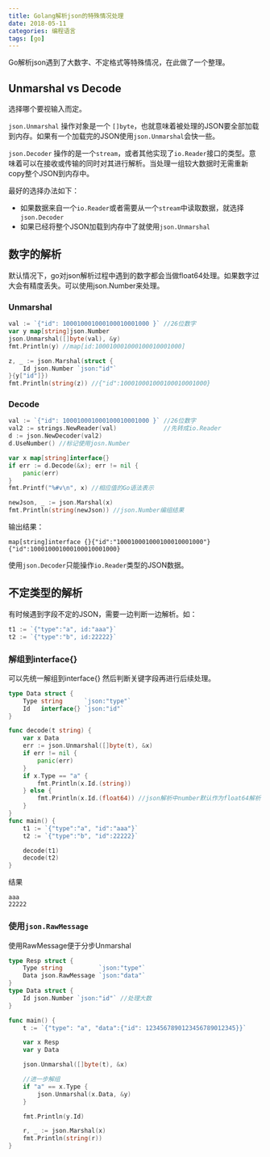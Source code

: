 ```yaml
---
title: Golang解析json的特殊情况处理
date: 2018-05-11
categories: 编程语言
tags: [go]
---
```

Go解析json遇到了大数字、不定格式等特殊情况，在此做了一个整理。
<!-- more -->
## Unmarshal vs Decode
选择哪个要视输入而定。 

`json.Unmarshal` 操作对象是一个 `[]byte`，也就意味着被处理的JSON要全部加载到内存。如果有一个加载完的JSON使用`json.Unmarshal`会快一些。

`json.Decoder` 操作的是一个`stream`，或者其他实现了`io.Reader`接口的类型。意味着可以在接收或传输的同时对其进行解析。当处理一组较大数据时无需重新copy整个JSON到内存中。

最好的选择办法如下：
- 如果数据来自一个`io.Reader`或者需要从一个`stream`中读取数据，就选择`json.Decoder`
- 如果已经将整个JSON加载到内存中了就使用`json.Unmarshal`

## 数字的解析
默认情况下，go对json解析过程中遇到的数字都会当做float64处理。如果数字过大会有精度丢失。可以使用json.Number来处理。

### Unmarshal
```go
val := `{"id": 100010001000100010001000 }` //26位数字
var y map[string]json.Number
json.Unmarshal([]byte(val), &y)
fmt.Println(y) //map[id:100010001000100010001000]

z, _ := json.Marshal(struct {
	Id json.Number `json:"id"`
}{y["id"]})
fmt.Println(string(z)) //{"id":100010001000100010001000}
```

### Decode
```go
val := `{"id": 100010001000100010001000 }` //26位数字
val2 := strings.NewReader(val)             //先转成io.Reader
d := json.NewDecoder(val2)
d.UseNumber() //标记使用josn.Number

var x map[string]interface{}
if err := d.Decode(&x); err != nil {
	panic(err)
}
fmt.Printf("%#v\n", x) //相应值的Go语法表示

newJson, _ := json.Marshal(x)
fmt.Println(string(newJson)) //json.Number编组结果
```
输出结果：
```
map[string]interface {}{"id":"100010001000100010001000"}
{"id":100010001000100010001000}
```
使用`json.Decoder`只能操作`io.Reader`类型的JSON数据。


## 不定类型的解析
有时候遇到字段不定的JSON，需要一边判断一边解析。如：
```go
t1 := `{"type":"a", id:"aaa"}`
t2 := `{"type":"b", id:22222}`
```
### 解组到interface{}
可以先统一解组到interface{} 然后判断关键字段再进行后续处理。
```go
type Data struct {
	Type string      `json:"type"`
	Id   interface{} `json:"id"`
}

func decode(t string) {
	var x Data
	err := json.Unmarshal([]byte(t), &x)
	if err != nil {
		panic(err)
	}
	if x.Type == "a" {
		fmt.Println(x.Id.(string))
	} else {
		fmt.Println(x.Id.(float64)) //json解析中number默认作为float64解析
	}
}
func main() {
	t1 := `{"type":"a", "id":"aaa"}`
	t2 := `{"type":"b", "id":22222}`

	decode(t1)
	decode(t2)
}
```
结果
```
aaa
22222
```

### 使用`json.RawMessage`
使用RawMessage便于分步Unmarshal

```go
type Resp struct {
	Type string          `json:"type"`
	Data json.RawMessage `json:"data"`
}
type Data struct {
	Id json.Number `json:"id"` //处理大数
}

func main() {
	t := `{"type": "a", "data":{"id": 1234567890123456789012345}}`

	var x Resp
	var y Data

	json.Unmarshal([]byte(t), &x)

	//进一步解组
	if "a" == x.Type {
		json.Unmarshal(x.Data, &y)
	}

	fmt.Println(y.Id)

	r, _ := json.Marshal(x)
	fmt.Println(string(r))
}
```
